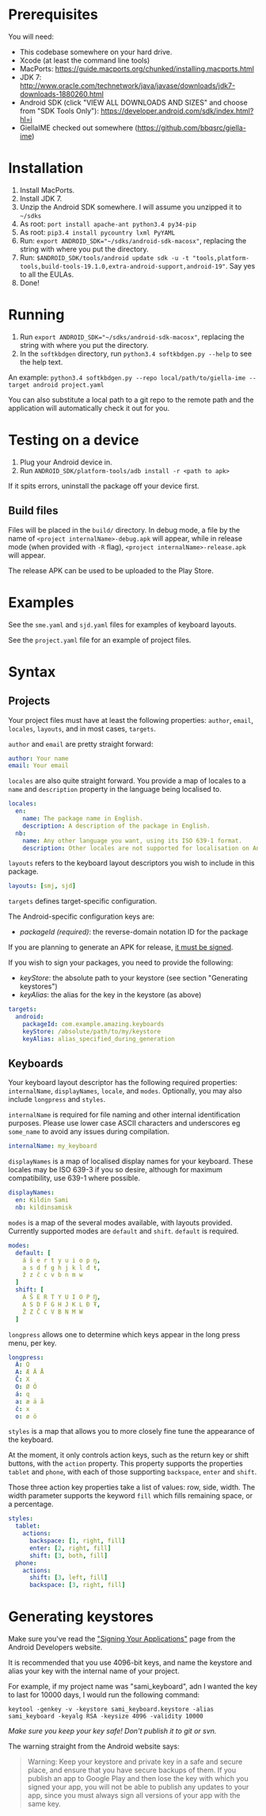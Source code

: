# Prerequisites

You will need:

* This codebase somewhere on your hard drive.
* Xcode (at least the command line tools)
* MacPorts: https://guide.macports.org/chunked/installing.macports.html
* JDK 7: http://www.oracle.com/technetwork/java/javase/downloads/jdk7-downloads-1880260.html
* Android SDK (click "VIEW ALL DOWNLOADS AND SIZES" and choose from "SDK Tools Only"): https://developer.android.com/sdk/index.html?hl=i
* GiellaIME checked out somewhere (https://github.com/bbqsrc/giella-ime)

# Installation

1. Install MacPorts.
2. Install JDK 7.
3. Unzip the Android SDK somewhere. I will assume you unzipped it to `~/sdks`
4. As root: `port install apache-ant python3.4 py34-pip`
5. As root: `pip3.4 install pycountry lxml PyYAML`
6. Run: `export ANDROID_SDK="~/sdks/android-sdk-macosx"`, replacing the string with where you put the directory.
7. Run: `$ANDROID_SDK/tools/android update sdk -u -t "tools,platform-tools,build-tools-19.1.0,extra-android-support,android-19"`. Say yes to all the EULAs.
8. Done!

# Running

1. Run `export ANDROID_SDK="~/sdks/android-sdk-macosx"`, replacing the string with where you put the directory.
2. In the `softkbdgen` directory, run `python3.4 softkbdgen.py --help` to see the help text.

An example: `python3.4 softkbdgen.py --repo local/path/to/giella-ime --target android project.yaml`

You can also substitute a local path to a git repo to the remote path and the
application will automatically check it out for you.

# Testing on a device

1. Plug your Android device in.
2. Run `ANDROID_SDK/platform-tools/adb install -r <path to apk>`

If it spits errors, uninstall the package off your device first.

## Build files

Files will be placed in the `build/` directory. In debug mode, a file by the
name of `<project internalName>-debug.apk` will appear, while in release mode
(when provided with `-R` flag), `<project internalName>-release.apk` will
appear.

The release APK can be used to be uploaded to the Play Store.

# Examples

See the `sme.yaml` and `sjd.yaml` files for examples of keyboard layouts.

See the `project.yaml` file for an example of project files.

# Syntax

## Projects

Your project files must have at least the following properties: `author`,
`email`, `locales`, `layouts`, and in most cases, `targets`.


`author` and `email` are pretty straight forward:

```yaml
author: Your name
email: Your email
```

`locales` are also quite straight forward. You provide a map of locales to a
`name` and `description` property in the language being localised to.

```yaml
locales:
  en:
    name: The package name in English.
    description: A description of the package in English.
  nb:
    name: Any other language you want, using its ISO 639-1 format.
    description: Other locales are not supported for localisation on Android. :(
```

`layouts` refers to the keyboard layout descriptors you wish to include in
this package.

```yaml
layouts: [smj, sjd]
```

`targets` defines target-specific configuration.

The Android-specific configuration keys are:

* *packageId (required)*: the reverse-domain notation ID for the package

If you are planning to generate an APK for release, [it must be signed](http://developer.android.com/tools/publishing/app-signing.html).

If you wish to sign your packages, you need to provide the following:

* *keyStore*: the absolute path to your keystore (see section "Generating keystores")
* *keyAlias*: the alias for the key in the keystore (as above)

```yaml
targets:
  android:
    packageId: com.example.amazing.keyboards
    keyStore: /absolute/path/to/my/keystore
    keyAlias: alias_specified_during_generation
```

## Keyboards

Your keyboard layout descriptor has the following required properties:
`internalName`, `displayNames`, `locale`, and `modes`. Optionally, you may
also include `longpress` and `styles`.

`internalName` is required for file naming and other internal identification
purposes. Please use lower case ASCII characters and underscores eg
`some_name` to avoid any issues during compilation.

```yaml
internalName: my_keyboard
```

`displayNames` is a map of localised display names for your keyboard. These
locales may be ISO 639-3 if you so desire, although for maximum
compatibility, use 639-1 where possible.

```yaml
displayNames:
  en: Kildin Sami
  nb: kildinsamisk
```

`modes` is a map of the several modes available, with layouts provided.
Currently supported modes are `default` and `shift`. `default` is required.

```yaml
modes:
  default: [
    á š e r t y u i o p ŋ,
    a s d f g h j k l đ ŧ,
    ž z č c v b n m w
  ]
  shift: [
    Á Š E R T Y U I O P Ŋ,
    A S D F G H J K L Đ Ŧ,
    Ž Z Č C V B N M W
  ]
```

`longpress` allows one to determine which keys appear in the long press menu,
per key.

```yaml
longpress:
  Á: Q
  A: Æ Ä Å
  Č: X
  O: Ø Ö
  á: q
  a: æ ä å
  č: x
  o: ø ö
```

`styles` is a map that allows you to more closely fine tune the appearance
of the keyboard.

At the moment, it only controls action keys, such as the return key or shift
buttons, with the `action` property. This property supports the properties
`tablet` and `phone`, with each of those supporting `backspace`, `enter`
and `shift`.

Those three action key properties take a list of values: row, side, width.
The width parameter supports the keyword `fill` which fills remaining
space, or a percentage.

```yaml
styles:
  tablet:
    actions:
      backspace: [1, right, fill]
      enter: [2, right, fill]
      shift: [3, both, fill]
  phone:
    actions:
      shift: [3, left, fill]
      backspace: [3, right, fill]
```

# Generating keystores

Make sure you've read the
["Signing Your Applications"](http://developer.android.com/tools/publishing/app-signing.html)
page from the Android Developers website.

It is recommended that you use 4096-bit keys, and name the keystore and
alias your key with the internal name of your project.

For example, if my project name was "sami_keyboard", adn I wanted the key to
last for 10000 days, I would run the following command:

`keytool -genkey -v -keystore sami_keyboard.keystore -alias sami_keyboard -keyalg RSA -keysize 4096 -validity 10000`

*Make sure you keep your key safe! Don't publish it to git or svn.*

The warning straight from the Android website says:

> Warning: Keep your keystore and private key in a safe and secure place,
> and ensure that you have secure backups of them. If you publish an app to
> Google Play and then lose the key with which you signed your app, you will
> not be able to publish any updates to your app, since you must always sign
> all versions of your app with the same key.
